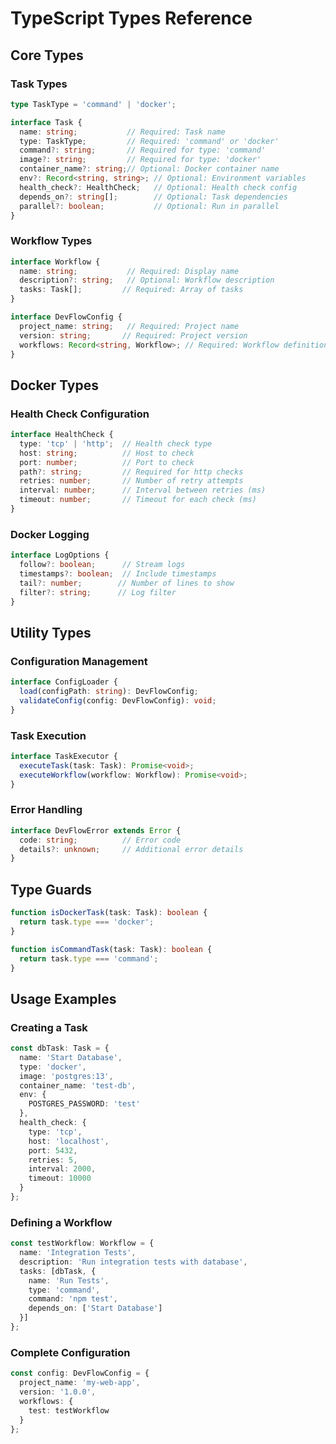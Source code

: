 # TypeScript Types Reference

## Core Types

### Task Types
```typescript
type TaskType = 'command' | 'docker';

interface Task {
  name: string;           // Required: Task name
  type: TaskType;         // Required: 'command' or 'docker'
  command?: string;       // Required for type: 'command'
  image?: string;         // Required for type: 'docker'
  container_name?: string;// Optional: Docker container name
  env?: Record<string, string>; // Optional: Environment variables
  health_check?: HealthCheck;   // Optional: Health check config
  depends_on?: string[];        // Optional: Task dependencies
  parallel?: boolean;           // Optional: Run in parallel
}
```

### Workflow Types
```typescript
interface Workflow {
  name: string;           // Required: Display name
  description?: string;   // Optional: Workflow description
  tasks: Task[];         // Required: Array of tasks
}

interface DevFlowConfig {
  project_name: string;   // Required: Project name
  version: string;       // Required: Project version
  workflows: Record<string, Workflow>; // Required: Workflow definitions
}
```

## Docker Types

### Health Check Configuration
```typescript
interface HealthCheck {
  type: 'tcp' | 'http';  // Health check type
  host: string;          // Host to check
  port: number;          // Port to check
  path?: string;         // Required for http checks
  retries: number;       // Number of retry attempts
  interval: number;      // Interval between retries (ms)
  timeout: number;       // Timeout for each check (ms)
}
```

### Docker Logging
```typescript
interface LogOptions {
  follow?: boolean;      // Stream logs
  timestamps?: boolean;  // Include timestamps
  tail?: number;        // Number of lines to show
  filter?: string;      // Log filter
}
```

## Utility Types

### Configuration Management
```typescript
interface ConfigLoader {
  load(configPath: string): DevFlowConfig;
  validateConfig(config: DevFlowConfig): void;
}
```

### Task Execution
```typescript
interface TaskExecutor {
  executeTask(task: Task): Promise<void>;
  executeWorkflow(workflow: Workflow): Promise<void>;
}
```

### Error Handling
```typescript
interface DevFlowError extends Error {
  code: string;          // Error code
  details?: unknown;     // Additional error details
}
```

## Type Guards

```typescript
function isDockerTask(task: Task): boolean {
  return task.type === 'docker';
}

function isCommandTask(task: Task): boolean {
  return task.type === 'command';
}
```

## Usage Examples

### Creating a Task
```typescript
const dbTask: Task = {
  name: 'Start Database',
  type: 'docker',
  image: 'postgres:13',
  container_name: 'test-db',
  env: {
    POSTGRES_PASSWORD: 'test'
  },
  health_check: {
    type: 'tcp',
    host: 'localhost',
    port: 5432,
    retries: 5,
    interval: 2000,
    timeout: 10000
  }
};
```

### Defining a Workflow
```typescript
const testWorkflow: Workflow = {
  name: 'Integration Tests',
  description: 'Run integration tests with database',
  tasks: [dbTask, {
    name: 'Run Tests',
    type: 'command',
    command: 'npm test',
    depends_on: ['Start Database']
  }]
};
```

### Complete Configuration
```typescript
const config: DevFlowConfig = {
  project_name: 'my-web-app',
  version: '1.0.0',
  workflows: {
    test: testWorkflow
  }
};
``` 